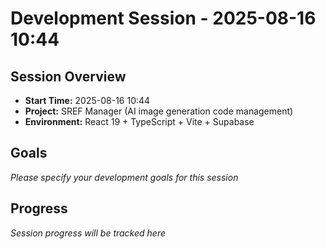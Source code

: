 # Development Session - 2025-08-16 10:44

## Session Overview

- **Start Time:** 2025-08-16 10:44
- **Project:** SREF Manager (AI image generation code management)
- **Environment:** React 19 + TypeScript + Vite + Supabase

## Goals

_Please specify your development goals for this session_

## Progress

_Session progress will be tracked here_

